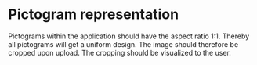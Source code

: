 # Pictogram representation

Pictograms within the application should have the aspect ratio 1:1. Thereby all pictograms will get a uniform design. The image should therefore be cropped upon upload. The cropping should be visualized to the user.
